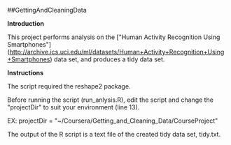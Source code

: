 ##GettingAndCleaningData

**Introduction**

This project performs analysis on the ["Human Activity Recognition Using Smartphones"] (http://archive.ics.uci.edu/ml/datasets/Human+Activity+Recognition+Using+Smartphones) data set, and produces a tidy data set.

**Instructions**


The script required the reshape2 package.

Before running the script (run_anlysis.R), edit the script and change the "projectDir" to suit your environment (line 13).

EX: projectDir = "~/Coursera/Getting_and_Cleaning_Data/CourseProject"

The output of the R script is a text file of the created tidy data set, tidy.txt.
